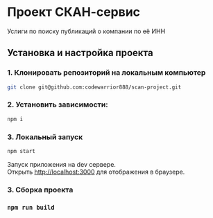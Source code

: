 # Проект СКАН-сервис

Услиги по поиску публикаций о компании по её ИНН

## Установка и настройка проекта

### 1. Клонировать репозиторий на локальным компьютер
```bash
git clone git@github.com:codewarrior888/scan-project.git
```

### 2. Установить зависимости:
```bash
npm i
```

### 3. Локальный запуск
```bash
npm start
```
Запуск приложения на dev сервере.\
Открыть [http://localhost:3000](http://localhost:3000) для отображения в браузере.

### 3. Сборка проекта
### `npm run build`
